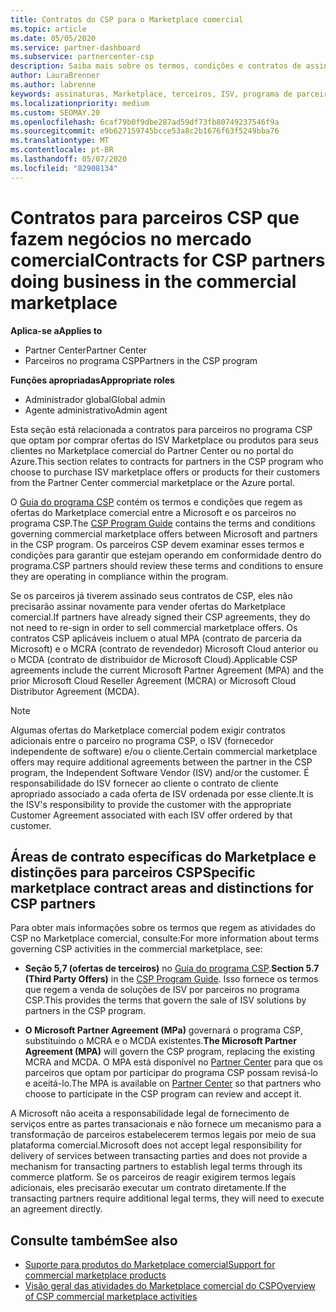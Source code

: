 ```yaml
---
title: Contratos do CSP para o Marketplace comercial
ms.topic: article
ms.date: 05/05/2020
ms.service: partner-dashboard
ms.subservice: partnercenter-csp
description: Saiba mais sobre os termos, condições e contratos de assinaturas para produtos ISV de terceiros adquiridos por parceiros do CSP no mercado comercial.
author: LauraBrenner
ms.author: labrenne
keywords: assinaturas, Marketplace, terceiros, ISV, programa de parceiros CSP, contratos, venda, compra,
ms.localizationpriority: medium
ms.custom: SEOMAY.20
ms.openlocfilehash: 6caf79b0f9dbe287ad59df73fb80749237546f9a
ms.sourcegitcommit: e9b627159745bcce53a8c2b1676f63f5249bba76
ms.translationtype: MT
ms.contentlocale: pt-BR
ms.lasthandoff: 05/07/2020
ms.locfileid: "82908134"
---
```

# <a name="contracts-for-csp-partners-doing-business-in-the-commercial-marketplace"></a><span data-ttu-id="40081-104">Contratos para parceiros CSP que fazem negócios no mercado comercial</span><span class="sxs-lookup"><span data-stu-id="40081-104">Contracts for CSP partners doing business in the commercial marketplace</span></span>

<span data-ttu-id="40081-105">**Aplica-se a**</span><span class="sxs-lookup"><span data-stu-id="40081-105">**Applies to**</span></span>

- <span data-ttu-id="40081-106">Partner Center</span><span class="sxs-lookup"><span data-stu-id="40081-106">Partner Center</span></span>
- <span data-ttu-id="40081-107">Parceiros no programa CSP</span><span class="sxs-lookup"><span data-stu-id="40081-107">Partners in the CSP program</span></span>

<span data-ttu-id="40081-108">**Funções apropriadas**</span><span class="sxs-lookup"><span data-stu-id="40081-108">**Appropriate roles**</span></span>

- <span data-ttu-id="40081-109">Administrador global</span><span class="sxs-lookup"><span data-stu-id="40081-109">Global admin</span></span>
- <span data-ttu-id="40081-110">Agente administrativo</span><span class="sxs-lookup"><span data-stu-id="40081-110">Admin agent</span></span>

<span data-ttu-id="40081-111">Esta seção está relacionada a contratos para parceiros no programa CSP que optam por comprar ofertas do ISV Marketplace ou produtos para seus clientes no Marketplace comercial do Partner Center ou no portal do Azure.</span><span class="sxs-lookup"><span data-stu-id="40081-111">This section relates to contracts for partners in the CSP program who choose to purchase ISV marketplace offers or products for their customers from the Partner Center commercial marketplace or the Azure portal.</span></span>

<span data-ttu-id="40081-112">O [Guia do programa CSP](https://go.microsoft.com/fwlink/p/?LinkId=617100) contém os termos e condições que regem as ofertas do Marketplace comercial entre a Microsoft e os parceiros no programa CSP.</span><span class="sxs-lookup"><span data-stu-id="40081-112">The [CSP Program Guide](https://go.microsoft.com/fwlink/p/?LinkId=617100) contains the terms and conditions governing commercial marketplace offers between Microsoft and partners in the CSP program.</span></span> <span data-ttu-id="40081-113">Os parceiros CSP devem examinar esses termos e condições para garantir que estejam operando em conformidade dentro do programa.</span><span class="sxs-lookup"><span data-stu-id="40081-113">CSP partners should review these terms and conditions to ensure they are operating in compliance within the program.</span></span>  

<span data-ttu-id="40081-114">Se os parceiros já tiverem assinado seus contratos de CSP, eles não precisarão assinar novamente para vender ofertas do Marketplace comercial.</span><span class="sxs-lookup"><span data-stu-id="40081-114">If partners have already signed their CSP agreements, they do not need to re-sign in order to sell commercial marketplace offers.</span></span> <span data-ttu-id="40081-115">Os contratos CSP aplicáveis incluem o atual MPA (contrato de parceria da Microsoft) e o MCRA (contrato de revendedor) Microsoft Cloud anterior ou o MCDA (contrato de distribuidor de Microsoft Cloud).</span><span class="sxs-lookup"><span data-stu-id="40081-115">Applicable CSP agreements include the current Microsoft Partner Agreement (MPA) and the prior Microsoft Cloud Reseller Agreement (MCRA) or Microsoft Cloud Distributor Agreement (MCDA).</span></span>

>[!NOTE]
> <span data-ttu-id="40081-116">Algumas ofertas do Marketplace comercial podem exigir contratos adicionais entre o parceiro no programa CSP, o ISV (fornecedor independente de software) e/ou o cliente.</span><span class="sxs-lookup"><span data-stu-id="40081-116">Certain commercial marketplace offers may require additional agreements between the partner in the CSP program, the Independent Software Vendor (ISV) and/or the customer.</span></span> <span data-ttu-id="40081-117">É responsabilidade do ISV fornecer ao cliente o contrato de cliente apropriado associado a cada oferta de ISV ordenada por esse cliente.</span><span class="sxs-lookup"><span data-stu-id="40081-117">It is the ISV's responsibility to provide the customer with the appropriate Customer Agreement associated with each ISV offer ordered by that customer.</span></span>

## <a name="specific-marketplace-contract-areas-and-distinctions-for-csp-partners"></a><span data-ttu-id="40081-118">Áreas de contrato específicas do Marketplace e distinções para parceiros CSP</span><span class="sxs-lookup"><span data-stu-id="40081-118">Specific marketplace contract areas and distinctions for CSP partners</span></span>

<span data-ttu-id="40081-119">Para obter mais informações sobre os termos que regem as atividades do CSP no Marketplace comercial, consulte:</span><span class="sxs-lookup"><span data-stu-id="40081-119">For more information about terms governing CSP activities in the commercial marketplace, see:</span></span>

- <span data-ttu-id="40081-120">**Seção 5,7 (ofertas de terceiros)** no [Guia do programa CSP](https://go.microsoft.com/fwlink/p/?LinkId=617100).</span><span class="sxs-lookup"><span data-stu-id="40081-120">**Section 5.7 (Third Party Offers)** in the [CSP Program Guide](https://go.microsoft.com/fwlink/p/?LinkId=617100).</span></span> <span data-ttu-id="40081-121">Isso fornece os termos que regem a venda de soluções de ISV por parceiros no programa CSP.</span><span class="sxs-lookup"><span data-stu-id="40081-121">This provides the terms that govern the sale of ISV solutions by partners in the CSP program.</span></span>

- <span data-ttu-id="40081-122">**O Microsoft Partner Agreement (MPa)** governará o programa CSP, substituindo o MCRA e o MCDA existentes.</span><span class="sxs-lookup"><span data-stu-id="40081-122">**The Microsoft Partner Agreement (MPA)** will govern the CSP program, replacing the existing MCRA and MCDA.</span></span> <span data-ttu-id="40081-123">O MPA está disponível no [Partner Center](https://partner.microsoft.com/pcv/dashboard/overview) para que os parceiros que optam por participar do programa CSP possam revisá-lo e aceitá-lo.</span><span class="sxs-lookup"><span data-stu-id="40081-123">The MPA is available on [Partner Center](https://partner.microsoft.com/pcv/dashboard/overview) so that partners who choose to participate in the CSP program can review and accept it.</span></span>
  
<span data-ttu-id="40081-124">A Microsoft não aceita a responsabilidade legal de fornecimento de serviços entre as partes transacionais e não fornece um mecanismo para a transformação de parceiros estabelecerem termos legais por meio de sua plataforma comercial.</span><span class="sxs-lookup"><span data-stu-id="40081-124">Microsoft does not accept legal responsibility for delivery of services between transacting parties and does not provide a mechanism for transacting partners to establish legal terms through its commerce platform.</span></span> <span data-ttu-id="40081-125">Se os parceiros de reagir exigirem termos legais adicionais, eles precisarão executar um contrato diretamente.</span><span class="sxs-lookup"><span data-stu-id="40081-125">If the transacting partners require additional legal terms, they will need to execute an agreement directly.</span></span>

## <a name="see-also"></a><span data-ttu-id="40081-126">Consulte também</span><span class="sxs-lookup"><span data-stu-id="40081-126">See also</span></span>

- [<span data-ttu-id="40081-127">Suporte para produtos do Marketplace comercial</span><span class="sxs-lookup"><span data-stu-id="40081-127">Support for commercial marketplace products</span></span>](csp-commercial-marketplace-support.md)
- [<span data-ttu-id="40081-128">Visão geral das atividades do Marketplace comercial do CSP</span><span class="sxs-lookup"><span data-stu-id="40081-128">Overview of CSP commercial marketplace activities</span></span>](csp-commercial-marketplace-overview.md)
